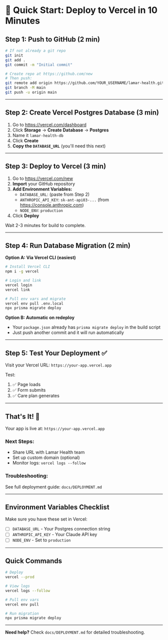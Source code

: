 # 🚀 Quick Start: Deploy to Vercel in 10 Minutes

## Step 1: Push to GitHub (2 min)

```bash
# If not already a git repo
git init
git add .
git commit -m "Initial commit"

# Create repo at https://github.com/new
# Then push:
git remote add origin https://github.com/YOUR_USERNAME/lamar-health.git
git branch -M main
git push -u origin main
```

---

## Step 2: Create Vercel Postgres Database (3 min)

1. Go to https://vercel.com/dashboard
2. Click **Storage** → **Create Database** → **Postgres**
3. Name it `lamar-health-db`
4. Click **Create**
5. **Copy the `DATABASE_URL`** (you'll need this next)

---

## Step 3: Deploy to Vercel (3 min)

1. Go to https://vercel.com/new
2. **Import** your GitHub repository
3. **Add Environment Variables:**
   - `DATABASE_URL`: (paste from Step 2)
   - `ANTHROPIC_API_KEY`: `sk-ant-api03-...` (from https://console.anthropic.com)
   - `NODE_ENV`: `production`
4. Click **Deploy**

Wait 2-3 minutes for build to complete.

---

## Step 4: Run Database Migration (2 min)

**Option A: Via Vercel CLI (easiest)**
```bash
# Install Vercel CLI
npm i -g vercel

# Login and link
vercel login
vercel link

# Pull env vars and migrate
vercel env pull .env.local
npx prisma migrate deploy
```

**Option B: Automatic on redeploy**
- Your `package.json` already has `prisma migrate deploy` in the build script
- Just push another commit and it will run automatically

---

## Step 5: Test Your Deployment ✅

Visit your Vercel URL: `https://your-app.vercel.app`

Test:
1. ✅ Page loads
2. ✅ Form submits
3. ✅ Care plan generates

---

## That's It! 🎉

Your app is live at: `https://your-app.vercel.app`

### Next Steps:
- Share URL with Lamar Health team
- Set up custom domain (optional)
- Monitor logs: `vercel logs --follow`

### Troubleshooting:
See full deployment guide: `docs/DEPLOYMENT.md`

---

## Environment Variables Checklist

Make sure you have these set in Vercel:

- [ ] `DATABASE_URL` - Your Postgres connection string
- [ ] `ANTHROPIC_API_KEY` - Your Claude API key
- [ ] `NODE_ENV` - Set to `production`

---

## Quick Commands

```bash
# Deploy
vercel --prod

# View logs
vercel logs --follow

# Pull env vars
vercel env pull

# Run migration
npx prisma migrate deploy
```

---

**Need help?** Check `docs/DEPLOYMENT.md` for detailed troubleshooting.
